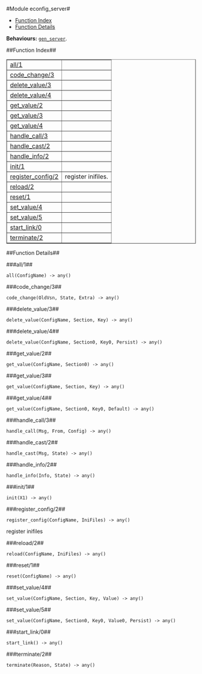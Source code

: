 

#Module econfig_server#
* [Function Index](#index)
* [Function Details](#functions)






__Behaviours:__ [`gen_server`](gen_server.md).<a name="index"></a>

##Function Index##


<table width="100%" border="1" cellspacing="0" cellpadding="2" summary="function index"><tr><td valign="top"><a href="#all-1">all/1</a></td><td></td></tr><tr><td valign="top"><a href="#code_change-3">code_change/3</a></td><td></td></tr><tr><td valign="top"><a href="#delete_value-3">delete_value/3</a></td><td></td></tr><tr><td valign="top"><a href="#delete_value-4">delete_value/4</a></td><td></td></tr><tr><td valign="top"><a href="#get_value-2">get_value/2</a></td><td></td></tr><tr><td valign="top"><a href="#get_value-3">get_value/3</a></td><td></td></tr><tr><td valign="top"><a href="#get_value-4">get_value/4</a></td><td></td></tr><tr><td valign="top"><a href="#handle_call-3">handle_call/3</a></td><td></td></tr><tr><td valign="top"><a href="#handle_cast-2">handle_cast/2</a></td><td></td></tr><tr><td valign="top"><a href="#handle_info-2">handle_info/2</a></td><td></td></tr><tr><td valign="top"><a href="#init-1">init/1</a></td><td></td></tr><tr><td valign="top"><a href="#register_config-2">register_config/2</a></td><td>register inifiles.</td></tr><tr><td valign="top"><a href="#reload-2">reload/2</a></td><td></td></tr><tr><td valign="top"><a href="#reset-1">reset/1</a></td><td></td></tr><tr><td valign="top"><a href="#set_value-4">set_value/4</a></td><td></td></tr><tr><td valign="top"><a href="#set_value-5">set_value/5</a></td><td></td></tr><tr><td valign="top"><a href="#start_link-0">start_link/0</a></td><td></td></tr><tr><td valign="top"><a href="#terminate-2">terminate/2</a></td><td></td></tr></table>


<a name="functions"></a>

##Function Details##

<a name="all-1"></a>

###all/1##




`all(ConfigName) -> any()`

<a name="code_change-3"></a>

###code_change/3##




`code_change(OldVsn, State, Extra) -> any()`

<a name="delete_value-3"></a>

###delete_value/3##




`delete_value(ConfigName, Section, Key) -> any()`

<a name="delete_value-4"></a>

###delete_value/4##




`delete_value(ConfigName, Section0, Key0, Persist) -> any()`

<a name="get_value-2"></a>

###get_value/2##




`get_value(ConfigName, Section0) -> any()`

<a name="get_value-3"></a>

###get_value/3##




`get_value(ConfigName, Section, Key) -> any()`

<a name="get_value-4"></a>

###get_value/4##




`get_value(ConfigName, Section0, Key0, Default) -> any()`

<a name="handle_call-3"></a>

###handle_call/3##




`handle_call(Msg, From, Config) -> any()`

<a name="handle_cast-2"></a>

###handle_cast/2##




`handle_cast(Msg, State) -> any()`

<a name="handle_info-2"></a>

###handle_info/2##




`handle_info(Info, State) -> any()`

<a name="init-1"></a>

###init/1##




`init(X1) -> any()`

<a name="register_config-2"></a>

###register_config/2##




`register_config(ConfigName, IniFiles) -> any()`



register inifiles<a name="reload-2"></a>

###reload/2##




`reload(ConfigName, IniFiles) -> any()`

<a name="reset-1"></a>

###reset/1##




`reset(ConfigName) -> any()`

<a name="set_value-4"></a>

###set_value/4##




`set_value(ConfigName, Section, Key, Value) -> any()`

<a name="set_value-5"></a>

###set_value/5##




`set_value(ConfigName, Section0, Key0, Value0, Persist) -> any()`

<a name="start_link-0"></a>

###start_link/0##




`start_link() -> any()`

<a name="terminate-2"></a>

###terminate/2##




`terminate(Reason, State) -> any()`

